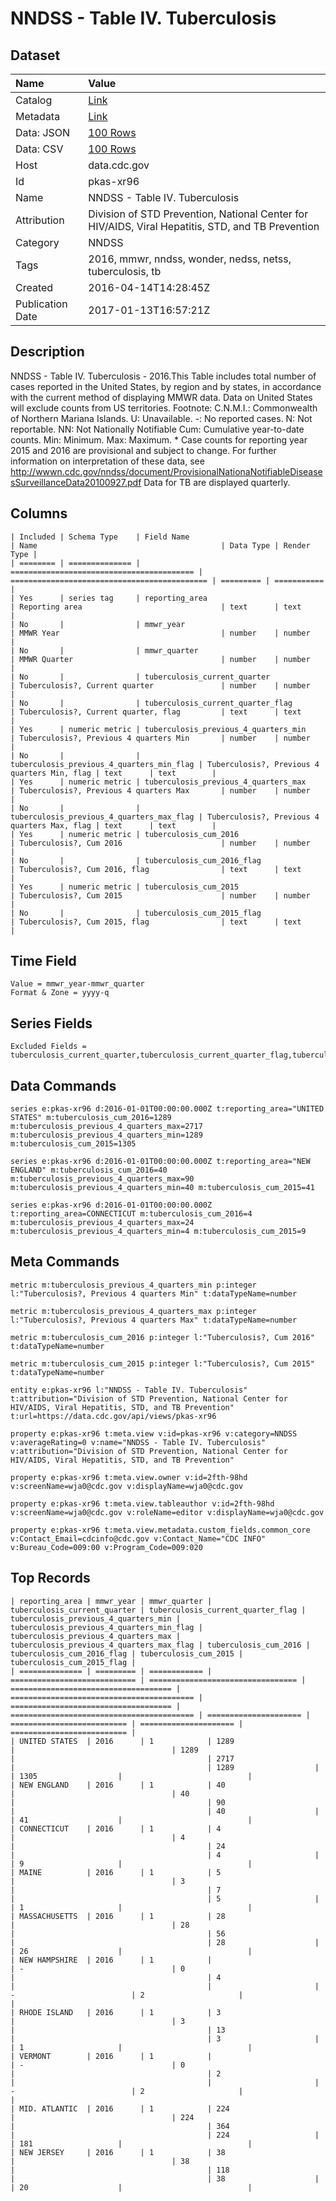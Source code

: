 # NNDSS - Table IV. Tuberculosis

## Dataset

| Name | Value |
| :--- | :---- |
| Catalog | [Link](https://catalog.data.gov/dataset/nndss-table-iv-tuberculosis) |
| Metadata | [Link](https://data.cdc.gov/api/views/pkas-xr96) |
| Data: JSON | [100 Rows](https://data.cdc.gov/api/views/pkas-xr96/rows.json?max_rows=100) |
| Data: CSV | [100 Rows](https://data.cdc.gov/api/views/pkas-xr96/rows.csv?max_rows=100) |
| Host | data.cdc.gov |
| Id | pkas-xr96 |
| Name | NNDSS - Table IV. Tuberculosis |
| Attribution | Division of STD Prevention, National Center for HIV/AIDS, Viral Hepatitis, STD, and TB Prevention |
| Category | NNDSS |
| Tags | 2016, mmwr, nndss, wonder, nedss, netss, tuberculosis, tb |
| Created | 2016-04-14T14:28:45Z |
| Publication Date | 2017-01-13T16:57:21Z |

## Description

NNDSS - Table IV. Tuberculosis - 2016.This Table includes total number of cases reported in the United States, by region and by states, in accordance with the current method of displaying MMWR data.  Data on United States will exclude counts from US territories.  Footnote: C.N.M.I.: Commonwealth of Northern Mariana Islands. U: Unavailable.    -: No reported cases.    N: Not reportable.    NN: Not Nationally Notifiable    Cum: Cumulative year-to-date counts.    Min: Minimum.    Max: Maximum. * Case counts for reporting year 2015 and 2016 are provisional and subject to change. For further information on interpretation of these data, see http://wwwn.cdc.gov/nndss/document/ProvisionalNationaNotifiableDiseasesSurveillanceData20100927.pdf Data for TB are displayed quarterly.

## Columns

```ls
| Included | Schema Type    | Field Name                                | Name                                         | Data Type | Render Type |
| ======== | ============== | ========================================= | ============================================ | ========= | =========== |
| Yes      | series tag     | reporting_area                            | Reporting area                               | text      | text        |
| No       |                | mmwr_year                                 | MMWR Year                                    | number    | number      |
| No       |                | mmwr_quarter                              | MMWR Quarter                                 | number    | number      |
| No       |                | tuberculosis_current_quarter              | Tuberculosis?, Current quarter               | number    | number      |
| No       |                | tuberculosis_current_quarter_flag         | Tuberculosis?, Current quarter, flag         | text      | text        |
| Yes      | numeric metric | tuberculosis_previous_4_quarters_min      | Tuberculosis?, Previous 4 quarters Min       | number    | number      |
| No       |                | tuberculosis_previous_4_quarters_min_flag | Tuberculosis?, Previous 4 quarters Min, flag | text      | text        |
| Yes      | numeric metric | tuberculosis_previous_4_quarters_max      | Tuberculosis?, Previous 4 quarters Max       | number    | number      |
| No       |                | tuberculosis_previous_4_quarters_max_flag | Tuberculosis?, Previous 4 quarters Max, flag | text      | text        |
| Yes      | numeric metric | tuberculosis_cum_2016                     | Tuberculosis?, Cum 2016                      | number    | number      |
| No       |                | tuberculosis_cum_2016_flag                | Tuberculosis?, Cum 2016, flag                | text      | text        |
| Yes      | numeric metric | tuberculosis_cum_2015                     | Tuberculosis?, Cum 2015                      | number    | number      |
| No       |                | tuberculosis_cum_2015_flag                | Tuberculosis?, Cum 2015, flag                | text      | text        |
```

## Time Field

```ls
Value = mmwr_year-mmwr_quarter
Format & Zone = yyyy-q
```

## Series Fields

```ls
Excluded Fields = tuberculosis_current_quarter,tuberculosis_current_quarter_flag,tuberculosis_previous_4_quarters_min_flag,tuberculosis_previous_4_quarters_max_flag,tuberculosis_cum_2016_flag,tuberculosis_cum_2015_flag,mmwr_year,mmwr_quarter
```

## Data Commands

```ls
series e:pkas-xr96 d:2016-01-01T00:00:00.000Z t:reporting_area="UNITED STATES" m:tuberculosis_cum_2016=1289 m:tuberculosis_previous_4_quarters_max=2717 m:tuberculosis_previous_4_quarters_min=1289 m:tuberculosis_cum_2015=1305

series e:pkas-xr96 d:2016-01-01T00:00:00.000Z t:reporting_area="NEW ENGLAND" m:tuberculosis_cum_2016=40 m:tuberculosis_previous_4_quarters_max=90 m:tuberculosis_previous_4_quarters_min=40 m:tuberculosis_cum_2015=41

series e:pkas-xr96 d:2016-01-01T00:00:00.000Z t:reporting_area=CONNECTICUT m:tuberculosis_cum_2016=4 m:tuberculosis_previous_4_quarters_max=24 m:tuberculosis_previous_4_quarters_min=4 m:tuberculosis_cum_2015=9
```

## Meta Commands

```ls
metric m:tuberculosis_previous_4_quarters_min p:integer l:"Tuberculosis?, Previous 4 quarters Min" t:dataTypeName=number

metric m:tuberculosis_previous_4_quarters_max p:integer l:"Tuberculosis?, Previous 4 quarters Max" t:dataTypeName=number

metric m:tuberculosis_cum_2016 p:integer l:"Tuberculosis?, Cum 2016" t:dataTypeName=number

metric m:tuberculosis_cum_2015 p:integer l:"Tuberculosis?, Cum 2015" t:dataTypeName=number

entity e:pkas-xr96 l:"NNDSS - Table IV. Tuberculosis" t:attribution="Division of STD Prevention, National Center for HIV/AIDS, Viral Hepatitis, STD, and TB Prevention" t:url=https://data.cdc.gov/api/views/pkas-xr96

property e:pkas-xr96 t:meta.view v:id=pkas-xr96 v:category=NNDSS v:averageRating=0 v:name="NNDSS - Table IV. Tuberculosis" v:attribution="Division of STD Prevention, National Center for HIV/AIDS, Viral Hepatitis, STD, and TB Prevention"

property e:pkas-xr96 t:meta.view.owner v:id=2fth-98hd v:screenName=wja0@cdc.gov v:displayName=wja0@cdc.gov

property e:pkas-xr96 t:meta.view.tableauthor v:id=2fth-98hd v:screenName=wja0@cdc.gov v:roleName=editor v:displayName=wja0@cdc.gov

property e:pkas-xr96 t:meta.view.metadata.custom_fields.common_core v:Contact_Email=cdcinfo@cdc.gov v:Contact_Name="CDC INFO" v:Bureau_Code=009:00 v:Program_Code=009:020
```

## Top Records

```ls
| reporting_area | mmwr_year | mmwr_quarter | tuberculosis_current_quarter | tuberculosis_current_quarter_flag | tuberculosis_previous_4_quarters_min | tuberculosis_previous_4_quarters_min_flag | tuberculosis_previous_4_quarters_max | tuberculosis_previous_4_quarters_max_flag | tuberculosis_cum_2016 | tuberculosis_cum_2016_flag | tuberculosis_cum_2015 | tuberculosis_cum_2015_flag | 
| ============== | ========= | ============ | ============================ | ================================= | ==================================== | ========================================= | ==================================== | ========================================= | ===================== | ========================== | ===================== | ========================== | 
| UNITED STATES  | 2016      | 1            | 1289                         |                                   | 1289                                 |                                           | 2717                                 |                                           | 1289                  |                            | 1305                  |                            | 
| NEW ENGLAND    | 2016      | 1            | 40                           |                                   | 40                                   |                                           | 90                                   |                                           | 40                    |                            | 41                    |                            | 
| CONNECTICUT    | 2016      | 1            | 4                            |                                   | 4                                    |                                           | 24                                   |                                           | 4                     |                            | 9                     |                            | 
| MAINE          | 2016      | 1            | 5                            |                                   | 3                                    |                                           | 7                                    |                                           | 5                     |                            | 1                     |                            | 
| MASSACHUSETTS  | 2016      | 1            | 28                           |                                   | 28                                   |                                           | 56                                   |                                           | 28                    |                            | 26                    |                            | 
| NEW HAMPSHIRE  | 2016      | 1            |                              | -                                 | 0                                    |                                           | 4                                    |                                           |                       | -                          | 2                     |                            | 
| RHODE ISLAND   | 2016      | 1            | 3                            |                                   | 3                                    |                                           | 13                                   |                                           | 3                     |                            | 1                     |                            | 
| VERMONT        | 2016      | 1            |                              | -                                 | 0                                    |                                           | 2                                    |                                           |                       | -                          | 2                     |                            | 
| MID. ATLANTIC  | 2016      | 1            | 224                          |                                   | 224                                  |                                           | 364                                  |                                           | 224                   |                            | 181                   |                            | 
| NEW JERSEY     | 2016      | 1            | 38                           |                                   | 38                                   |                                           | 118                                  |                                           | 38                    |                            | 20                    |                            | 
```
